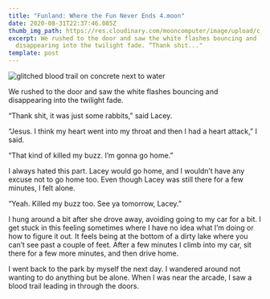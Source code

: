 ```yaml
---
title: "Funland: Where the Fun Never Ends 4.moon"
date: 2020-08-31T22:37:46.085Z
thumb_img_path: https://res.cloudinary.com/mooncomputer/image/upload/c_scale,e_auto_saturation,h_300,q_auto:best/v1598913500/Moon%20Computer%20Blog/RTF/Funland/funland-4--glitched.jpg
excerpt: We rushed to the door and saw the white flashes bouncing and
  disappearing into the twilight fade. “Thank shit..."
template: post
---
```

![glitched blood trail on concrete next to water](https://res.cloudinary.com/mooncomputer/image/upload/c_scale,e_auto_saturation,h_800,q_auto:best/v1598913500/Moon%20Computer%20Blog/RTF/Funland/funland-4--glitched.jpg "Funland: Where the Fun Never Ends 4")

We rushed to the door and saw the white flashes bouncing and disappearing into the twilight fade. 

“Thank shit, it was just some rabbits,” said Lacey.

“Jesus. I think my heart went into my throat and then I had a heart attack,” I said.

“That kind of killed my buzz. I’m gonna go home.”

I always hated this part. Lacey would go home, and I wouldn’t have any excuse not to go home too. Even though Lacey was still there for a few minutes, I felt alone. 

“Yeah. Killed my buzz too. See ya tomorrow, Lacey.”

I hung around a bit after she drove away, avoiding going to my car for a bit. I get stuck in this feeling sometimes where I have no idea what I’m doing or how to figure it out. It feels being at the bottom of a dirty lake where you can’t see past a couple of feet. After a few minutes I climb into my car, sit there for a few more minutes, and then drive home. 

I went back to the park by myself the next day. I wandered around not wanting to do anything but be alone. When I was near the arcade, I saw a blood trail leading in through the doors.